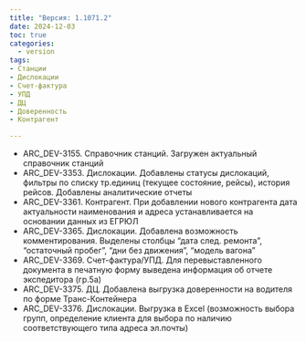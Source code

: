 ```yaml
---
title: "Версия: 1.1071.2"
date: 2024-12-03
toc: true
categories:
  - version
tags:
- Станции
- Дислокации
- Счет-фактура
- УПД
- ДЦ
- Доверенность
- Контрагент

---
```


-   ARC_DEV-3155. Справочник станций. Загружен актуальный справочник станций
-   ARC_DEV-3353. Дислокации. Добавлены статусы дислокаций, фильтры по списку тр.единиц (текущее состояние, рейсы), история рейсов. Добавлены аналитические отчеты
-   ARC_DEV-3361. Контрагент. При добавлении нового контрагента дата актуальности наименования и адреса устанавливается на основании данных из ЕГРЮЛ
-   ARC_DEV-3365. Дислокации. Добавлена возможность комментирования. Выделены столбцы “дата след. ремонта”, “остаточный пробег”, “дни без движения”, “модель вагона”
-   ARC_DEV-3369. Счет-фактура/УПД. Для перевыставленного документа в печатную форму выведена информация об отчете экспедитора (гр.5а)
-   ARC_DEV-3375. ДЦ. Добавлена выгрузка доверенности на водителя по форме Транс-Контейнера
-   ARC_DEV-3376. Дислокации. Выгрузка в Excel (возможность выбора групп, определение клиента для выбора по наличию соответствующего типа адреса эл.почты)
